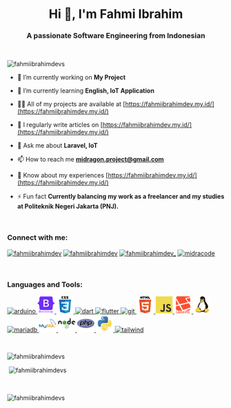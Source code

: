 <h1 align="center">Hi 👋, I'm Fahmi Ibrahim</h1>
<h3 align="center">A passionate Software Engineering from Indonesian</h3>

<br/>
<p align="left"> <img src="https://komarev.com/ghpvc/?username=fahmiibrahimdevs&label=Profile%20views&color=0e75b6&style=flat" alt="fahmiibrahimdevs" /> </p>

- 🔭 I’m currently working on **My Project**

- 🌱 I’m currently learning **English, IoT Application**

- 👨‍💻 All of my projects are available at [https://fahmiibrahimdev.my.id/](https://fahmiibrahimdev.my.id/)

- 📝 I regularly write articles on [https://fahmiibrahimdev.my.id/](https://fahmiibrahimdev.my.id/)

- 💬 Ask me about **Laravel, IoT**

- 📫 How to reach me **midragon.project@gmail.com**

- 📄 Know about my experiences [https://fahmiibrahimdev.my.id/](https://fahmiibrahimdev.my.id/)

- ⚡ Fun fact **Currently balancing my work as a freelancer and my studies at Politeknik Negeri Jakarta (PNJ).**
<br/>
<h3 align="left">Connect with me:</h3>
<p align="left">
<a href="https://linkedin.com/in/fahmiibrahimdev" target="blank"><img align="center" src="https://raw.githubusercontent.com/rahuldkjain/github-profile-readme-generator/master/src/images/icons/Social/linked-in-alt.svg" alt="fahmiibrahimdev" height="30" width="40" /></a>
<a href="https://fb.com/fahmiibrahimdev" target="blank"><img align="center" src="https://raw.githubusercontent.com/rahuldkjain/github-profile-readme-generator/master/src/images/icons/Social/facebook.svg" alt="fahmiibrahimdev" height="30" width="40" /></a>
<a href="https://instagram.com/fahmiibrahimdev_" target="blank"><img align="center" src="https://raw.githubusercontent.com/rahuldkjain/github-profile-readme-generator/master/src/images/icons/Social/instagram.svg" alt="fahmiibrahimdev_" height="30" width="40" /></a>
<a href="https://www.youtube.com/c/midracode" target="blank"><img align="center" src="https://raw.githubusercontent.com/rahuldkjain/github-profile-readme-generator/master/src/images/icons/Social/youtube.svg" alt="midracode" height="30" width="40" /></a>
</p><br/>
<h3 align="left">Languages and Tools:</h3>
<p align="left"> <a href="https://www.arduino.cc/" target="_blank" rel="noreferrer"> <img src="https://cdn.worldvectorlogo.com/logos/arduino-1.svg" alt="arduino" width="40" height="40"/> </a> <a href="https://getbootstrap.com" target="_blank" rel="noreferrer"> <img src="https://raw.githubusercontent.com/devicons/devicon/master/icons/bootstrap/bootstrap-plain-wordmark.svg" alt="bootstrap" width="40" height="40"/> </a> <a href="https://www.w3schools.com/css/" target="_blank" rel="noreferrer"> <img src="https://raw.githubusercontent.com/devicons/devicon/master/icons/css3/css3-original-wordmark.svg" alt="css3" width="40" height="40"/> </a> <a href="https://dart.dev" target="_blank" rel="noreferrer"> <img src="https://www.vectorlogo.zone/logos/dartlang/dartlang-icon.svg" alt="dart" width="40" height="40"/> </a> <a href="https://flutter.dev" target="_blank" rel="noreferrer"> <img src="https://www.vectorlogo.zone/logos/flutterio/flutterio-icon.svg" alt="flutter" width="40" height="40"/> </a> <a href="https://git-scm.com/" target="_blank" rel="noreferrer"> <img src="https://www.vectorlogo.zone/logos/git-scm/git-scm-icon.svg" alt="git" width="40" height="40"/> </a> <a href="https://www.w3.org/html/" target="_blank" rel="noreferrer"> <img src="https://raw.githubusercontent.com/devicons/devicon/master/icons/html5/html5-original-wordmark.svg" alt="html5" width="40" height="40"/> </a> <a href="https://developer.mozilla.org/en-US/docs/Web/JavaScript" target="_blank" rel="noreferrer"> <img src="https://raw.githubusercontent.com/devicons/devicon/master/icons/javascript/javascript-original.svg" alt="javascript" width="40" height="40"/> </a> <a href="https://laravel.com/" target="_blank" rel="noreferrer"> <img src="https://raw.githubusercontent.com/devicons/devicon/master/icons/laravel/laravel-plain-wordmark.svg" alt="laravel" width="40" height="40"/> </a> <a href="https://www.linux.org/" target="_blank" rel="noreferrer"> <img src="https://raw.githubusercontent.com/devicons/devicon/master/icons/linux/linux-original.svg" alt="linux" width="40" height="40"/> </a> <a href="https://mariadb.org/" target="_blank" rel="noreferrer"> <img src="https://www.vectorlogo.zone/logos/mariadb/mariadb-icon.svg" alt="mariadb" width="40" height="40"/> </a> <a href="https://www.mysql.com/" target="_blank" rel="noreferrer"> <img src="https://raw.githubusercontent.com/devicons/devicon/master/icons/mysql/mysql-original-wordmark.svg" alt="mysql" width="40" height="40"/> </a> <a href="https://nodejs.org" target="_blank" rel="noreferrer"> <img src="https://raw.githubusercontent.com/devicons/devicon/master/icons/nodejs/nodejs-original-wordmark.svg" alt="nodejs" width="40" height="40"/> </a> <a href="https://www.php.net" target="_blank" rel="noreferrer"> <img src="https://raw.githubusercontent.com/devicons/devicon/master/icons/php/php-original.svg" alt="php" width="40" height="40"/> </a> <a href="https://www.python.org" target="_blank" rel="noreferrer"> <img src="https://raw.githubusercontent.com/devicons/devicon/master/icons/python/python-original.svg" alt="python" width="40" height="40"/> </a> <a href="https://tailwindcss.com/" target="_blank" rel="noreferrer"> <img src="https://www.vectorlogo.zone/logos/tailwindcss/tailwindcss-icon.svg" alt="tailwind" width="40" height="40"/> </a> </p>

<br/>
<p><img align="left" src="https://github-readme-stats.vercel.app/api/top-langs?username=fahmiibrahimdevs&show_icons=true&locale=en&layout=compact" alt="fahmiibrahimdevs" /></p>

<br/>
<p>&nbsp;<img align="center" src="https://github-readme-stats.vercel.app/api?username=fahmiibrahimdevs&show_icons=true&locale=en" alt="fahmiibrahimdevs" /></p>

<br/>
<p><img align="center" src="https://github-readme-streak-stats.herokuapp.com/?user=fahmiibrahimdevs&" alt="fahmiibrahimdevs" /></p>
